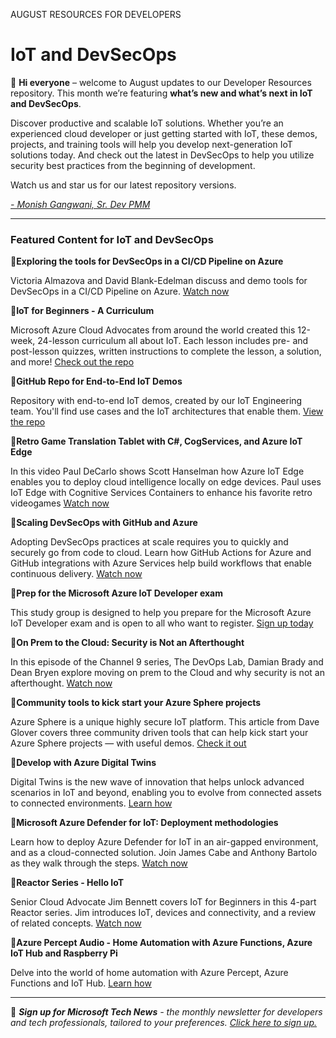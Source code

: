 AUGUST RESOURCES FOR DEVELOPERS
# IoT and DevSecOps

:wave: **Hi everyone** – welcome to August updates to our Developer Resources repository. This month we’re featuring **what’s new and what’s next in IoT and DevSecOps**. 

Discover productive and scalable IoT solutions. Whether you’re an experienced cloud developer or just getting started with IoT, these demos, projects, and training tools will help you develop next-generation IoT solutions today. And check out the latest in DevSecOps to help you utilize security best practices from the beginning of development.

Watch us and star us for our latest repository versions.

*[- Monish Gangwani, Sr. Dev PMM](https://www.linkedin.com/in/monisg/)*  

---
 ### Featured Content for IoT and DevSecOps 

:cinema:**Exploring the tools for DevSecOps in a CI/CD Pipeline on Azure**

Victoria Almazova and David Blank-Edelman discuss and demo tools for DevSecOps in a CI/CD Pipeline on Azure. [Watch now](https://www.youtube.com/watch?v=ctCLx7_sT88/?ocid=AID3037590)

:scroll:**IoT for Beginners - A Curriculum**

Microsoft Azure Cloud Advocates from around the world created this 12-week, 24-lesson curriculum all about IoT. Each lesson includes pre- and post-lesson quizzes, written instructions to complete the lesson, a solution, and more! [Check out the repo](https://github.com/microsoft/IoT-For-Beginners/?ocid=AID3037590)  

:scroll:**GitHub Repo for End-to-End IoT Demos**

Repository with end-to-end IoT demos, created by our IoT Engineering team. You'll find use cases and the IoT architectures that enable them. [View the repo](https://github.com/Azure-Samples/IoTDemos?ocid=AID3037590)


:cinema:**Retro Game Translation Tablet with C#, CogServices, and Azure IoT Edge** 

In this video Paul DeCarlo shows Scott Hanselman how Azure IoT Edge enables you to deploy cloud intelligence locally on edge devices. Paul uses IoT Edge with Cognitive Services Containers to enhance his favorite retro videogames [Watch now](https://azure.microsoft.com/en-us/resources/videos/azure-friday-retro-game-translation-with-azure-cognitive-services-and-iot-edge/?ocid=AID3037590) 


:cinema:**Scaling DevSecOps with GitHub and Azure** 

Adopting DevSecOps practices at scale requires you to quickly and securely go from code to cloud. Learn how GitHub Actions for Azure and GitHub integrations with Azure Services help build workflows that enable continuous delivery. [Watch now](https://mybuild.microsoft.com/sessions/87cc3b82-bc57-483d-90b3-e91e12516352?WT.mc_id=devops-00000-jessde/?ocid=AID3037590)

:scroll:**Prep for the Microsoft Azure IoT Developer exam** 

This study group is designed to help you prepare for the Microsoft Azure IoT Developer exam and is open to all who want to register. [Sign up today](https://one-commercial-partner.github.io/OCPScale/Azure/StudyGroups/AZ-220/?WT.mc_id=julyot-iottechcommunity-cxa/?ocid=AID3037590)

:cinema:**On Prem to the Cloud: Security is Not an Afterthought**

In this episode of the Channel 9 series, The DevOps Lab, Damian Brady and Dean Bryen explore moving on prem to the Cloud and why security is not an afterthought. [Watch now](https://channel9.msdn.com/Shows/DevOps-Lab/On-Prem-To-The-Cloud-Security-is-Not-an-Afterthought-episode-9/?ocid=AID3037590)

:scroll:**Community tools to kick start your Azure Sphere projects**

Azure Sphere is a unique highly secure IoT platform. This article from Dave Glover covers three community driven tools that can help kick start your Azure Sphere projects ― with useful demos.  [Check it out](https://techcommunity.microsoft.com/t5/internet-of-things/community-tools-to-kick-start-your-azure-sphere-projects/ba-p/2554654/?ocid=AID3037590)

:scroll:**Develop with Azure Digital Twins**

Digital Twins is the new wave of innovation that helps unlock advanced scenarios in IoT and beyond, enabling you to evolve from connected assets to connected environments. [Learn how](https://docs.microsoft.com/en-us/learn/paths/develop-azure-digital-twins/?ocid=AID3037590)

:cinema:**Microsoft Azure Defender for IoT: Deployment methodologies** 

Learn how to deploy Azure Defender for IoT in an air-gapped environment, and as a cloud-connected solution. Join James Cabe and Anthony Bartolo as they walk through the steps. [Watch now](https://partner.microsoft.com/en-us/training/assets/detail/deployment-methodologies-mp4?ocid=AID3037590)

:cinema:**Reactor Series - Hello IoT**

Senior Cloud Advocate Jim Bennett covers IoT for Beginners in this 4-part Reactor series. Jim introduces IoT, devices and connectivity, and a review of related concepts. [Watch now]( https://developer.microsoft.com/en-us/reactor/eventseries/HelloIoT/?wt.mc_id=seriespg_13421_webpage_reactor?ocid=AID3037590)

:scroll:**Azure Percept Audio - Home Automation with Azure Functions, Azure IoT Hub and Raspberry Pi**

Delve into the world of home automation with Azure Percept, Azure Functions and IoT Hub. [Learn how](https://techcommunity.microsoft.com/t5/internet-of-things/azure-percept-audio-home-automation-with-azure-functions-azure/ba-p/2528048?ocid=AID3037590)

---

:bookmark: ***Sign up for Microsoft Tech News** - the monthly newsletter for developers and tech professionals, tailored to your preferences. [Click here to sign up.](https://developer.microsoft.com/en-us/Newsletter/?ocid=AID3034986)*